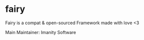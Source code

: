# fairy
Fairy is a compat &amp; open-sourced Framework made with love <3

Main Maintainer: Imanity Software
